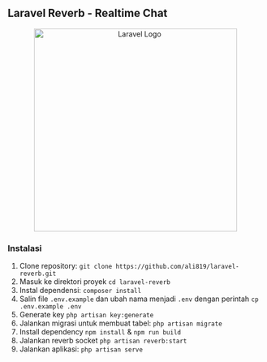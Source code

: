 ## Laravel Reverb - Realtime Chat 

<p align="center"><a href="https://laravel.com" target="_blank"><img src="https://raw.githubusercontent.com/laravel/art/master/logo-lockup/5%20SVG/2%20CMYK/1%20Full%20Color/laravel-logolockup-cmyk-red.svg" width="400" alt="Laravel Logo"></a></p>

### Instalasi
1. Clone repository: `git clone https://github.com/ali819/laravel-reverb.git`
2. Masuk ke direktori proyek `cd laravel-reverb`
3. Instal dependensi: `composer install`
4. Salin file `.env.example` dan ubah nama menjadi `.env` dengan perintah `cp .env.example .env`
5. Generate key `php artisan key:generate`
6. Jalankan migrasi untuk membuat tabel: `php artisan migrate`
7. Install dependency `npm install` & `npm run build`
8. Jalankan reverb socket `php artisan reverb:start`
9. Jalankan aplikasi: `php artisan serve`
